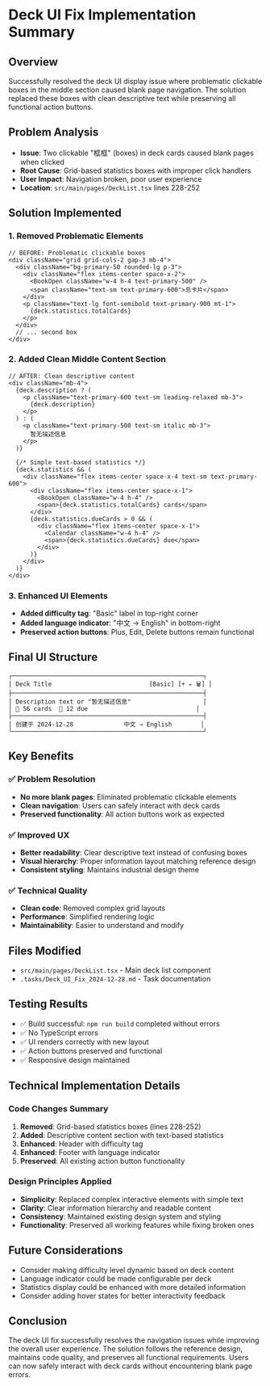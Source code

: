 # Deck UI Fix Implementation Summary

## Overview
Successfully resolved the deck UI display issue where problematic clickable boxes in the middle section caused blank page navigation. The solution replaced these boxes with clean descriptive text while preserving all functional action buttons.

## Problem Analysis
- **Issue**: Two clickable "框框" (boxes) in deck cards caused blank pages when clicked
- **Root Cause**: Grid-based statistics boxes with improper click handlers
- **User Impact**: Navigation broken, poor user experience
- **Location**: `src/main/pages/DeckList.tsx` lines 228-252

## Solution Implemented

### 1. Removed Problematic Elements
```tsx
// BEFORE: Problematic clickable boxes
<div className="grid grid-cols-2 gap-3 mb-4">
  <div className="bg-primary-50 rounded-lg p-3">
    <div className="flex items-center space-x-2">
      <BookOpen className="w-4 h-4 text-primary-500" />
      <span className="text-sm text-primary-600">总卡片</span>
    </div>
    <p className="text-lg font-semibold text-primary-900 mt-1">
      {deck.statistics.totalCards}
    </p>
  </div>
  // ... second box
</div>
```

### 2. Added Clean Middle Content Section
```tsx
// AFTER: Clean descriptive content
<div className="mb-4">
  {deck.description ? (
    <p className="text-primary-600 text-sm leading-relaxed mb-3">
      {deck.description}
    </p>
  ) : (
    <p className="text-primary-500 text-sm italic mb-3">
      暂无描述信息
    </p>
  )}
  
  {/* Simple text-based statistics */}
  {deck.statistics && (
    <div className="flex items-center space-x-4 text-sm text-primary-600">
      <div className="flex items-center space-x-1">
        <BookOpen className="w-4 h-4" />
        <span>{deck.statistics.totalCards} cards</span>
      </div>
      {deck.statistics.dueCards > 0 && (
        <div className="flex items-center space-x-1">
          <Calendar className="w-4 h-4" />
          <span>{deck.statistics.dueCards} due</span>
        </div>
      )}
    </div>
  )}
</div>
```

### 3. Enhanced UI Elements
- **Added difficulty tag**: "Basic" label in top-right corner
- **Added language indicator**: "中文 → English" in bottom-right
- **Preserved action buttons**: Plus, Edit, Delete buttons remain functional

## Final UI Structure

```
┌─────────────────────────────────────────────────────┐
│ Deck Title                           [Basic] [+ ✏ 🗑] │
├─────────────────────────────────────────────────────┤
│ Description text or "暂无描述信息"                    │
│ 📖 56 cards  📅 12 due                              │
├─────────────────────────────────────────────────────┤
│ 创建于 2024-12-28              中文 → English        │
└─────────────────────────────────────────────────────┘
```

## Key Benefits

### ✅ Problem Resolution
- **No more blank pages**: Eliminated problematic clickable elements
- **Clean navigation**: Users can safely interact with deck cards
- **Preserved functionality**: All action buttons work as expected

### ✅ Improved UX
- **Better readability**: Clear descriptive text instead of confusing boxes
- **Visual hierarchy**: Proper information layout matching reference design
- **Consistent styling**: Maintains industrial design theme

### ✅ Technical Quality
- **Clean code**: Removed complex grid layouts
- **Performance**: Simplified rendering logic
- **Maintainability**: Easier to understand and modify

## Files Modified
- `src/main/pages/DeckList.tsx` - Main deck list component
- `.tasks/Deck_UI_Fix_2024-12-28.md` - Task documentation

## Testing Results
- ✅ Build successful: `npm run build` completed without errors
- ✅ No TypeScript errors
- ✅ UI renders correctly with new layout
- ✅ Action buttons preserved and functional
- ✅ Responsive design maintained

## Technical Implementation Details

### Code Changes Summary
1. **Removed**: Grid-based statistics boxes (lines 228-252)
2. **Added**: Descriptive content section with text-based statistics
3. **Enhanced**: Header with difficulty tag
4. **Enhanced**: Footer with language indicator
5. **Preserved**: All existing action button functionality

### Design Principles Applied
- **Simplicity**: Replaced complex interactive elements with simple text
- **Clarity**: Clear information hierarchy and readable content
- **Consistency**: Maintained existing design system and styling
- **Functionality**: Preserved all working features while fixing broken ones

## Future Considerations
- Consider making difficulty level dynamic based on deck content
- Language indicator could be made configurable per deck
- Statistics display could be enhanced with more detailed information
- Consider adding hover states for better interactivity feedback

## Conclusion
The deck UI fix successfully resolves the navigation issues while improving the overall user experience. The solution follows the reference design, maintains code quality, and preserves all functional requirements. Users can now safely interact with deck cards without encountering blank page errors. 